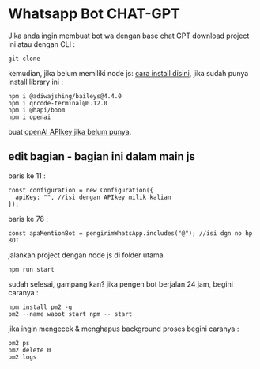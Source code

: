 # Whatsapp Bot CHAT-GPT

Jika anda ingin membuat bot wa dengan base chat GPT download project ini atau dengan CLI :
```
git clone
```
kemudian, jika belum memiliki node js: <a href = "https://github.com/nvm-sh/nvm/blob/master/README.md"> cara install disini</a>, jika sudah punya install library ini :

```
npm i @adiwajshing/baileys@4.4.0
npm i qrcode-terminal@0.12.0
npm i @hapi/boom
npm i openai
```
buat <a href='https://platform.openai.com/account/api-keys'>openAI APIkey jika belum punya</a>.

## edit bagian - bagian ini dalam main js
baris ke 11 :
```
const configuration = new Configuration({
  apiKey: "", //isi dengan APIkey milik kalian
});
```
baris ke 78 :
```
const apaMentionBot = pengirimWhatsApp.includes("@"); //isi dgn no hp BOT
```
jalankan project dengan node js di folder utama
```
npm run start
```
sudah selesai, gampang kan? jika pengen bot berjalan 24 jam, begini caranya :
```
npm install pm2 -g
pm2 --name wabot start npm -- start
```
jika ingin mengecek & menghapus background proses begini caranya :
```
pm2 ps
pm2 delete 0
pm2 logs
```
